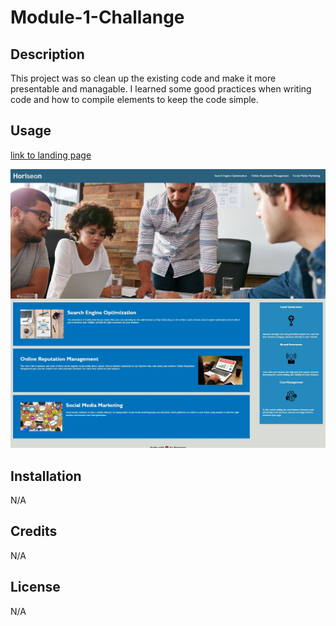 # Module-1-Challange

## Description

This project was so clean up the existing code and make it more presentable and managable. I learned some good practices when writing code and how to compile elements to keep the code simple.

## Usage

[link to landing page](https://raw.githubusercontent.com/Akleynhans/Module-1-Challange/main/Develop/index.html)

![Landing Page Screenshot](./Assets/images/screenshot.JPG)


## Installation

N/A


## Credits

N/A

## License

N/A

